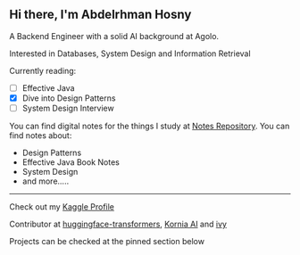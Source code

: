 ## Hi there, I'm Abdelrhman Hosny

A Backend Engineer with a solid AI background at Agolo.

Interested in Databases, System Design and Information Retrieval

Currently reading:

- [ ] Effective Java
- [x] Dive into Design Patterns
- [ ] System Design Interview

You can find digital notes for the things I study at [Notes Repository](https://github.com/Abdelrhman-Hosny/cs-obsidian-notes). You can find notes about:
- Design Patterns
- Effective Java Book Notes
- System Design
- and more.....
****
Check out my [Kaggle Profile](https://www.kaggle.com/abdelrhmanhosny)

Contributor at [huggingface-transformers](https://github.com/huggingface/transformers), [Kornia AI](https://github.com/kornia/kornia) and [ivy](https://github.com/unifyai/ivy)

Projects can be checked at the pinned section below
  
<!--
**Abdelrhman-Hosny/Abdelrhman-Hosny** is a ✨ _special_ ✨ repository because its `README.md` (this file) appears on your GitHub profile.

Here are some ideas to get you started:

- 🔭 I’m currently working on ...
- 🌱 I’m currently learning ...
- 👯 I’m looking to collaborate on ...
- 🤔 I’m looking for help with ...
- 💬 Ask me about ...
- 📫 How to reach me: ...
- 😄 Pronouns: ...
- ⚡ Fun fact: ...
-->
